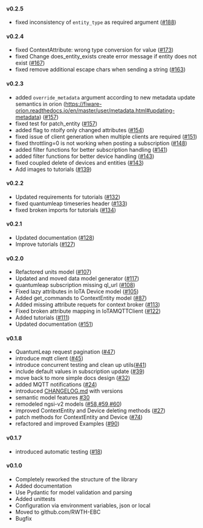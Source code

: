 #### v0.2.5
- fixed inconsistency of `entity_type` as required argument ([#188](https://github.com/RWTH-EBC/FiLiP/issues/188))

#### v0.2.4
- fixed ContextAttribute: wrong type conversion for value ([#173](https://github.com/RWTH-EBC/FiLiP/issues/173))
- fixed Change does_entity_exists create error message if entity does not exist ([#167](https://github.com/RWTH-EBC/FiLiP/issues/167))
- fixed remove additional escape chars when sending a string ([#163](https://github.com/RWTH-EBC/FiLiP/issues/163))

#### v0.2.3
- added `override_metadata` argument according to new metadata update semantics in orion (https://fiware-orion.readthedocs.io/en/master/user/metadata.html#updating-metadata) ([#157](https://github.com/RWTH-EBC/FiLiP/issues/157))
- fixed test for patch_entity ([#157](https://github.com/RWTH-EBC/FiLiP/issues/157))
- added flag to ntoify only changed attributes ([#154](https://github.com/RWTH-EBC/FiLiP/issues/154))
- fixed issue of client generation when multiple clients are required ([#151](https://github.com/RWTH-EBC/FiLiP/issues/151))
- fixed throttling=0 is not working when posting a subscription ([#148](https://github.com/RWTH-EBC/FiLiP/issues/148))
- added filter functions for better subscription handling ([#141](https://github.com/RWTH-EBC/FiLiP/issues/141))
- added filter functions for better device handling ([#143](https://github.com/RWTH-EBC/FiLiP/issues/143))
- fixed coupled delete of devices and entities ([#143](https://github.com/RWTH-EBC/FiLiP/issues/143))
- Add images to tutorials ([#139](https://github.com/RWTH-EBC/FiLiP/issues/139))

#### v0.2.2
- Updated requirements for tutorials ([#132](https://github.com/RWTH-EBC/FiLiP/issues/132))
- fixed quantumleap timeseries header ([#133](https://github.com/RWTH-EBC/FiLiP/issues/133))
- fixed broken imports for tutorials ([#134](https://github.com/RWTH-EBC/FiLiP/issues/134))

#### v0.2.1
- Updated documentation ([#128](https://github.com/RWTH-EBC/FiLiP/issues/128))
- Improve tutorials ([#127](https://github.com/RWTH-EBC/FiLiP/issues/127))

#### v0.2.0
- Refactored units model ([#107](https://github.com/RWTH-EBC/FiLiP/issues/107))
- Updated and moved data model generator ([#117](https://github.com/RWTH-EBC/FiLiP/issues/117))
- quantumleap subscription missing ql_url ([#108](https://github.com/RWTH-EBC/FiLiP/issues/108))
- Fixed lazy attributes in IoTA Device model ([#105](https://github.com/RWTH-EBC/FiLiP/issues/105))
- Added get_commands to ContextEntity model ([#87](https://github.com/RWTH-EBC/FiLiP/issues/87))
- Added missing attribute requets for context broker ([#113](https://github.com/RWTH-EBC/FiLiP/issues/113))
- Fixed broken attribute mapping in IoTAMQTTClient ([#122](https://github.com/RWTH-EBC/FiLiP/issues/122))
- Added tutorials ([#111](https://github.com/RWTH-EBC/FiLiP/issues/111))
- Updated documentation ([#151](https://github.com/RWTH-EBC/FiLiP/issues/51))

#### v0.1.8
- QuantumLeap request pagination ([#47](https://github.com/RWTH-EBC/FiLiP/issues/47))
- introduce mqtt client ([#45](https://github.com/RWTH-EBC/FiLiP/issues/45))
- introduce concurrent testing and clean up utils([#41](https://github.com/RWTH-EBC/FiLiP/issues/41))
- include default values in subscription update ([#39](https://github.com/RWTH-EBC/FiLiP/issues/39))
- move back to more simple docs design ([#32](https://github.com/RWTH-EBC/FiLiP/issues/32))
- added MQTT notifications ([#24](https://github.com/RWTH-EBC/FiLiP/issues/24))
- introduced [CHANGELOG.md](https://github.com/RWTH-EBC/FiLiP/blob/development/CHANGELOG.md) with versions
- semantic model features [#30](https://github.com/RWTH-EBC/FiLiP/issues/30)
- remodeled ngsi-v2 models ([#58,#59,#60](https://github.com/RWTH-EBC/FiLiP/issues/60))
- improved ContextEntity and Device deleting methods ([#27](https://github.com/RWTH-EBC/FiLiP/issues/28))
- patch methods for ContextEntity and Device ([#74](https://github.com/RWTH-EBC/FiLiP/issues/74))
- refactored and improved Examples ([#90](https://github.com/RWTH-EBC/FiLiP/issues/90))

#### v0.1.7
- introduced automatic testing
([#18](https://github.com/RWTH-EBC/FiLiP/issues/18))

#### v0.1.0
- Completely reworked the structure of the library
- Added documentation  
- Use Pydantic for model validation and parsing
- Added unittests
- Configuration via environment variables, json or local
- Moved to github.com/RWTH-EBC
- Bugfix
